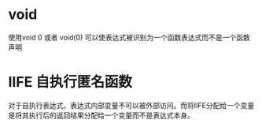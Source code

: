# void
使用void 0 或者 void(0) 可以使表达式被识别为一个函数表达式而不是一个函数声明

# IIFE 自执行匿名函数
对于自执行表达式，表达式内部变量不可以被外部访问。而将IIFE分配给一个变量是将其执行后的返回结果分配给一个变量而不是表达式本身。